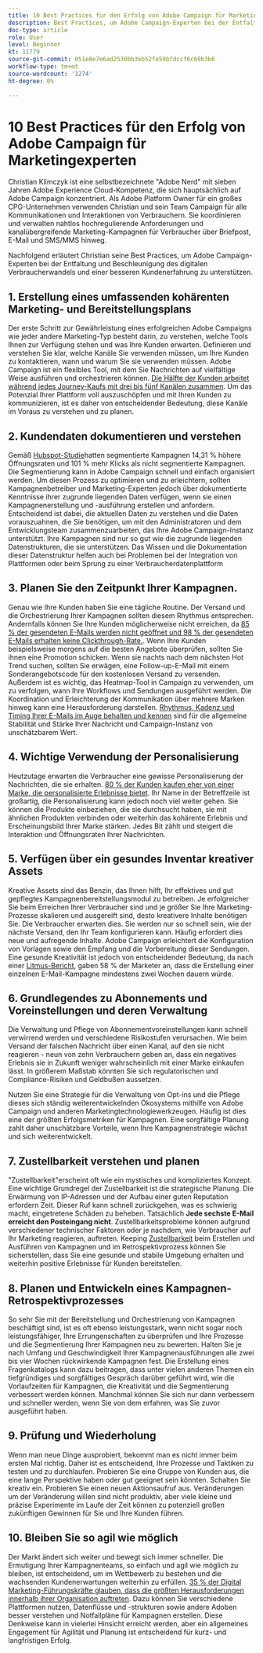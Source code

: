 ```yaml
---
title: 10 Best Practices für den Erfolg von Adobe Campaign für Marketingexperten
description: Best Practices, um Adobe Campaign-Experten bei der Entfaltung und Beschleunigung der digitalen Verbraucherumwandlung und einer besseren Kundenerfahrung zu unterstützen.
doc-type: article
role: User
level: Beginner
kt: 11779
source-git-commit: 051e8e7e6ad2530bb3eb52fe59bfdccf6c69b3b0
workflow-type: tm+mt
source-wordcount: '1274'
ht-degree: 0%

---
```



# 10 Best Practices für den Erfolg von Adobe Campaign für Marketingexperten

Christian Klimczyk ist eine selbstbezeichnete &quot;Adobe Nerd&quot; mit sieben Jahren Adobe Experience Cloud-Kompetenz, die sich hauptsächlich auf Adobe Campaign konzentriert. Als Adobe Platform Owner für ein großes CPG-Unternehmen verwenden Christian und sein Team Campaign für alle Kommunikationen und Interaktionen von Verbrauchern. Sie koordinieren und verwalten nahtlos hochregulierende Anforderungen und kanalübergreifende Marketing-Kampagnen für Verbraucher über Briefpost, E-Mail und SMS/MMS hinweg.

Nachfolgend erläutert Christian seine Best Practices, um Adobe Campaign-Experten bei der Entfaltung und Beschleunigung des digitalen Verbraucherwandels und einer besseren Kundenerfahrung zu unterstützen.


## 1. Erstellung eines umfassenden kohärenten Marketing- und Bereitstellungsplans

Der erste Schritt zur Gewährleistung eines erfolgreichen Adobe Campaigns wie jeder andere Marketing-Typ besteht darin, zu verstehen, welche Tools Ihnen zur Verfügung stehen und was Ihre Kunden erwarten. Definieren und verstehen Sie klar, welche Kanäle Sie verwenden müssen, um Ihre Kunden zu kontaktieren, wann und warum Sie sie verwenden müssen. Adobe Campaign ist ein flexibles Tool, mit dem Sie Nachrichten auf vielfältige Weise ausführen und orchestrieren können. [Die Hälfte der Kunden arbeitet während jedes Journey-Kaufs mit drei bis fünf Kanälen zusammen](https://www.mckinsey.com/capabilities/operations/our-insights/redefine-the-omnichannel-approach-focus-on-what-truly-matters). Um das Potenzial Ihrer Plattform voll auszuschöpfen und mit Ihren Kunden zu kommunizieren, ist es daher von entscheidender Bedeutung, diese Kanäle im Voraus zu verstehen und zu planen.


## 2. Kundendaten dokumentieren und verstehen

Gemäß [Hubspot-Studie](https://www.linkedin.com/pulse/customer-segmentation-effective-b2b-business-industry-sabreen)hatten segmentierte Kampagnen 14,31 % höhere Öffnungsraten und 101 % mehr Klicks als nicht segmentierte Kampagnen. Die Segmentierung kann in Adobe Campaign schnell und einfach organisiert werden. Um diesen Prozess zu optimieren und zu erleichtern, sollten Kampagnenbetreiber und Marketing-Experten jedoch über dokumentierte Kenntnisse ihrer zugrunde liegenden Daten verfügen, wenn sie einen Kampagnenerstellung und -ausführung erstellen und anfordern. Entscheidend ist dabei, die aktuellen Daten zu verstehen und die Daten vorauszuahnen, die Sie benötigen, um mit den Administratoren und dem Entwicklungsteam zusammenzuarbeiten, das Ihre Adobe Campaign-Instanz unterstützt. Ihre Kampagnen sind nur so gut wie die zugrunde liegenden Datenstrukturen, die sie unterstützen. Das Wissen und die Dokumentation dieser Datenstruktur helfen auch bei Problemen bei der Integration von Plattformen oder beim Sprung zu einer Verbraucherdatenplattform


## 3. Planen Sie den Zeitpunkt Ihrer Kampagnen.

Genau wie Ihre Kunden haben Sie eine tägliche Routine. Der Versand und die Orchestrierung Ihrer Kampagnen sollten diesem Rhythmus entsprechen. Andernfalls können Sie Ihre Kunden möglicherweise nicht erreichen, da [85 % der gesendeten E-Mails werden nicht geöffnet und 98 % der gesendeten E-Mails erhalten keine Clickthrough-Rate.](https://www.validity.com/resource-center/state-of-email-2021/). Wenn Ihre Kunden beispielsweise morgens auf die besten Angebote überprüfen, sollten Sie ihnen eine Promotion schicken. Wenn sie nachts nach dem nächsten Hot Trend suchen, sollten Sie erwägen, eine Follow-up-E-Mail mit einem Sonderangebotscode für den kostenlosen Versand zu versenden. Außerdem ist es wichtig, das Heatmap-Tool in Campaign zu verwenden, um zu verfolgen, wann Ihre Workflows und Sendungen ausgeführt werden. Die Koordination und Erleichterung der Kommunikation über mehrere Marken hinweg kann eine Herausforderung darstellen. [Rhythmus, Kadenz und Timing Ihrer E-Mails im Auge behalten und kennen](https://experienceleaguecommunities.adobe.com/t5/adobe-campaign-classic-blogs/predictive-send-time-optimization-with-adobe-campaign/ba-p/561554) sind für die allgemeine Stabilität und Stärke Ihrer Nachricht und Campaign-Instanz von unschätzbarem Wert.


## 4. Wichtige Verwendung der Personalisierung

Heutzutage erwarten die Verbraucher eine gewisse Personalisierung der Nachrichten, die sie erhalten. [80 % der Kunden kaufen eher von einer Marke, die personalisierte Erlebnisse bietet](https://us.epsilon.com/power-of-me). Ihr Name in der Betreffzeile ist großartig, die Personalisierung kann jedoch noch viel weiter gehen. Sie können die Produkte einbeziehen, die sie durchsucht haben, sie mit ähnlichen Produkten verbinden oder weiterhin das kohärente Erlebnis und Erscheinungsbild Ihrer Marke stärken. Jedes Bit zählt und steigert die Interaktion und Öffnungsraten Ihrer Nachrichten.


## 5. Verfügen über ein gesundes Inventar kreativer Assets

Kreative Assets sind das Benzin, das Ihnen hilft, Ihr effektives und gut gepflegtes Kampagnenbereitstellungsmodul zu betreiben. Je erfolgreicher Sie beim Erreichen Ihrer Verbraucher sind und je größer Sie Ihre Marketing-Prozesse skalieren und ausgereift sind, desto kreativere Inhalte benötigen Sie. Die Verbraucher erwarten dies. Sie werden nur so schnell sein, wie der nächste Versand, den Ihr Team konfigurieren kann. Häufig erfordert dies neue und aufregende Inhalte. Adobe Campaign erleichtert die Konfiguration von Vorlagen sowie den Empfang und die Vorbereitung dieser Sendungen. Eine gesunde Kreativität ist jedoch von entscheidender Bedeutung, da nach einer [Litmus-Bericht](https://www.litmus.com/resources/state-of-email/), gaben 58 % der Marketer an, dass die Erstellung einer einzelnen E-Mail-Kampagne mindestens zwei Wochen dauern würde.


## 6. Grundlegendes zu Abonnements und Voreinstellungen und deren Verwaltung

Die Verwaltung und Pflege von Abonnementvoreinstellungen kann schnell verwirrend werden und verschiedene Risikostufen verursachen. Wie beim Versand der falschen Nachricht über einen Kanal, auf den sie nicht reagieren - neun von zehn Verbrauchern geben an, dass ein negatives Erlebnis sie in Zukunft weniger wahrscheinlich mit einer Marke einkaufen lässt. In größerem Maßstab könnten Sie sich regulatorischen und Compliance-Risiken und Geldbußen aussetzen.

Nutzen Sie eine Strategie für die Verwaltung von Opt-ins und die Pflege dieses sich ständig weiterentwickelnden Ökosystems mithilfe von Adobe Campaign und anderen Marketingtechnologiewerkzeugen. Häufig ist dies eine der größten Erfolgsmetriken für Kampagnen. Eine sorgfältige Planung zahlt daher unschätzbare Vorteile, wenn Ihre Kampagnenstrategie wächst und sich weiterentwickelt.


## 7. Zustellbarkeit verstehen und planen

&quot;Zustellbarkeit&quot;erscheint oft wie ein mystisches und kompliziertes Konzept. Eine wichtige Grundregel der Zustellbarkeit ist die strategische Planung. Die Erwärmung von IP-Adressen und der Aufbau einer guten Reputation erfordern Zeit. Dieser Ruf kann schnell zurückgehen, was es schwierig macht, eingetretene Schäden zu beheben. Tatsächlich **Jede sechste E-Mail erreicht den Posteingang nicht**. Zustellbarkeitsprobleme können aufgrund verschiedener technischer Faktoren oder je nachdem, wie Verbraucher auf Ihr Marketing reagieren, auftreten. Keeping [Zustellbarkeit](https://business.adobe.com/products/campaign/email-deliverability.html) beim Erstellen und Ausführen von Kampagnen und im Retrospektivprozess können Sie sicherstellen, dass Sie eine gesunde und stabile Umgebung erhalten und weiterhin positive Erlebnisse für Kunden bereitstellen.


## 8. Planen und Entwickeln eines Kampagnen-Retrospektivprozesses

So sehr Sie mit der Bereitstellung und Orchestrierung von Kampagnen beschäftigt sind, ist es oft ebenso leistungsstark, wenn nicht sogar noch leistungsfähiger, Ihre Errungenschaften zu überprüfen und Ihre Prozesse und die Segmentierung Ihrer Kampagnen neu zu bewerten. Halten Sie je nach Umfang und Geschwindigkeit Ihrer Kampagnenausführungen alle zwei bis vier Wochen rückwirkende Kampagnen fest. Die Erstellung eines Fragenkatalogs kann dazu beitragen, dass unter vielen anderen Themen ein tiefgründiges und sorgfältiges Gespräch darüber geführt wird, wie die Vorlaufzeiten für Kampagnen, die Kreativität und die Segmentierung verbessert werden können. Manchmal können Sie sich nur dann verbessern und schneller werden, wenn Sie von dem erfahren, was Sie zuvor ausgeführt haben.



## 9. Prüfung und Wiederholung

Wenn man neue Dinge ausprobiert, bekommt man es nicht immer beim ersten Mal richtig. Daher ist es entscheidend, Ihre Prozesse und Taktiken zu testen und zu durchlaufen. Probieren Sie eine Gruppe von Kunden aus, die eine lange Perspektive haben oder gut geeignet sein könnten. Schalten Sie kreativ ein. Probieren Sie einen neuen Aktionsaufruf aus. Veränderungen um der Veränderung willen sind nicht produktiv, aber viele kleine und präzise Experimente im Laufe der Zeit können zu potenziell großen zukünftigen Gewinnen für Sie und Ihre Kunden führen.



## 10. Bleiben Sie so agil wie möglich

Der Markt ändert sich weiter und bewegt sich immer schneller. Die Ermutigung Ihrer Kampagnenteams, so einfach und agil wie möglich zu bleiben, ist entscheidend, um im Wettbewerb zu bestehen und die wachsenden Kundenerwartungen weiterhin zu erfüllen. [35 % der Digital Marketing-Führungskräfte glauben, dass die größten Herausforderungen innerhalb ihrer Organisation auftreten](https://www.gartner.com/en/newsroom/press-releases/gartner-says-35--of-digital-marketing-leaders-believe-the-bigges). Dazu können Sie verschiedene Plattformen nutzen, Datenflüsse und -strukturen sowie andere Adoben besser verstehen und Notfallpläne für Kampagnen erstellen. Diese Denkweise kann in vielerlei Hinsicht erreicht werden, aber ein allgemeines Engagement für Agilität und Planung ist entscheidend für kurz- und langfristigen Erfolg.
